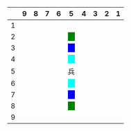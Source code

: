 ||9|8|7|6|5|4|3|2|1|
|-|-|-|-|-|-|-|-|-|-|
|1||||||||||
|2|||||<span style="background-color: green;">　</span>|||||
|3|||||<span style="background-color: blue;">　</span>|||||
|4|||||<span style="background-color: aqua;">　</span>|||||
|5|||||兵|||||
|6|||||<span style="background-color: aqua;">　</span>|||||
|7|||||<span style="background-color: blue;">　</span>|||||
|8|||||<span style="background-color: green;">　</span>|||||
|9||||||||||
